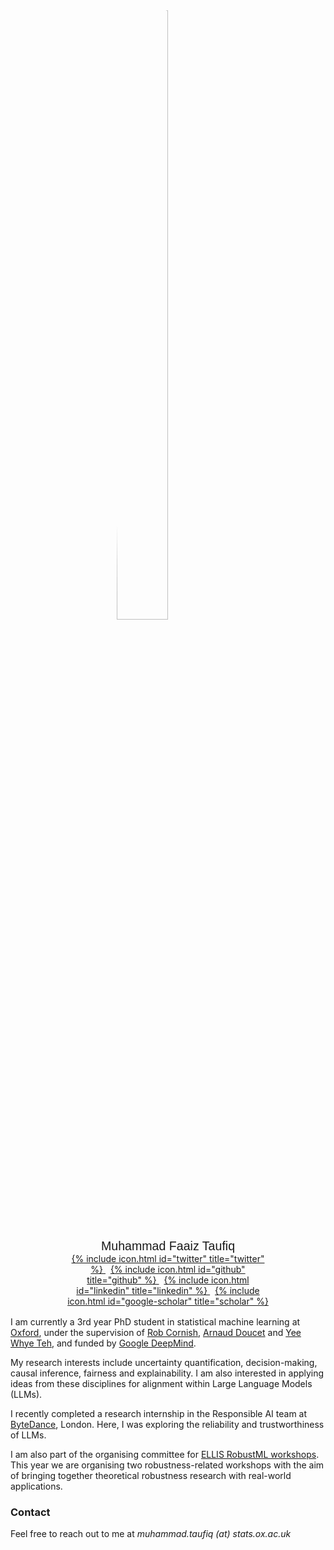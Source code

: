 <div style="margin: auto; width: 65%">
  <img src="{{ site.url }}/img/faait.jpg"
  style="display:block; margin-left:auto; margin-right:auto; border-radius:50%; width:50%;">

  <p style="text-align:center; margin-top:5%; margin-bottom:0%; font-size: 140%; font-family:sans-serif">
    Muhammad Faaiz Taufiq
  </p>
  <p style="text-align:center; margin:0%;">
    <a href="https://www.twitter.com/FaaizTaufiq">
      {% include icon.html id="twitter" title="twitter" %}
    </a>
    &nbsp;
    <a href="https://github.com/faaizT">
      {% include icon.html id="github" title="github" %}
    </a>
    &nbsp;
    <a href="https://www.linkedin.com/in/muhammadftaufiq/">
      {% include icon.html id="linkedin" title="linkedin" %}
    </a>
    &nbsp;
    <a href="https://scholar.google.com/citations?hl=en&user=oDL6ahoAAAAJ">
      {% include icon.html id="google-scholar" title="scholar" %}
    </a>
  </p>
</div>
<br style="line-height:10%;">

I am currently a 3rd year PhD student in statistical machine learning at [Oxford](http://www.ox.ac.uk/), under the supervision of [Rob Cornish](https://jrmcornish.github.io/), [Arnaud Doucet](https://www.stats.ox.ac.uk/~doucet/) and [Yee Whye Teh](http://www.stats.ox.ac.uk/~teh/), and funded by [Google DeepMind](https://deepmind.com/).

My research interests include uncertainty quantification, decision-making, causal inference, fairness and explainability. I am also interested in applying ideas from these disciplines for alignment within Large Language Models (LLMs).

I recently completed a research internship in the Responsible AI team at [ByteDance](https://www.bytedance.com/), London. Here, I was exploring the reliability and trustworthiness of LLMs.

I am also part of the organising committee for [ELLIS RobustML workshops](https://sites.google.com/view/robustml2024). This year we are organising two robustness-related workshops with the aim of bringing together theoretical robustness research with real-world applications.
<!-- Prior to this, I also interned at [Amazon](https://aws.amazon.com/) in Tubingen, Germany in 2022, where I worked on [robust explanability methods](https://arxiv.org/abs/2301.04041). -->
<!-- Some of my past research includes applications of [conformal prediction in contextual bandits](https://arxiv.org/abs/2206.04405), and using [causal inference to assess digital twin models](https://arxiv.org/abs/2301.07210). -->

<!-- Before beginning my PhD, I spent 2 years as an associate developer at [Morgan Stanley](https://www.morganstanley.com/) in London. I got my Bachelor’s and Master’s degrees in Mathematics from the [University of Cambridge](https://www.cam.ac.uk/). -->

### Contact

Feel free to reach out to me at _muhammad.taufiq (at) stats.ox.ac.uk_
